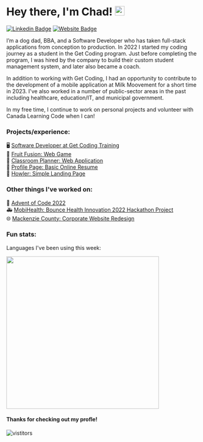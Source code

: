 # Hey there, I'm Chad! <img src="https://media.giphy.com/media/hvRJCLFzcasrR4ia7z/giphy.gif" width="25">

[![Linkedin Badge](https://img.shields.io/badge/-LinkedIn-0e76a8?style=flat-square&logo=Linkedin&logoColor=white)](https://linkedin.com/in/chadmroberts88)
[![Website Badge](https://img.shields.io/badge/Website-3b5998?style=flat-square&logo=google-chrome&logoColor=white)](https://www.chadroberts.ca)

I’m a dog dad, BBA, and a Software Developer who has taken full-stack applications from conception to production. In 2022 I started my coding journey as a student in the Get Coding program. Just before completing the program, I was hired by the company to build their custom student management system, and later also became a coach.

In addition to working with Get Coding, I had an opportunity to contribute to the development of a mobile application at Milk Moovement for a short time in 2023. I've also worked in a number of public-sector areas in the past including healthcare, education/IT, and municipal government.

In my free time, I continue to work on personal projects and volunteer with Canada Learning Code when I can!

### Projects/experience:

🖥️ [Software Developer at Get Coding Training](https://www.getcoding.ca/our-students) <br>
🍓 [Fruit Fusion: Web Game](https://chadmroberts88.github.io/fruit-fusion/) <br>
🏫 [Classroom Planner: Web Application](https://chadmroberts88.github.io/classroom-planner/) <br>
💼 [Profile Page: Basic Online Resume](https://chadmroberts88.github.io/profile/) <br>
🐶 [Howler: Simple Landing Page](https://chadmroberts88.github.io/howler/) <br>

### Other things I've worked on:

🎄 [Advent of Code 2022](https://github.com/chadmroberts88/advent-of-code-2022) <br>
🚑 [MobiHealth: Bounce Health Innovation 2022 Hackathon Project](https://www.figma.com/proto/BKTAYamEHqateR1RLaUKIn/MobiHealth?node-id=5%3A22&starting-point-node-id=5%3A22) <br>
🌐 [Mackenzie County: Corporate Website Redesign](https://mackenziecounty.com) <br>

### Fun stats:

Languages I've been using this week:

<img height="400rem" src="https://wakatime.com/share/@6db8abfc-b4ca-4005-9e0a-30a09f6cc381/4efd4695-4759-465d-a005-1eee5b4d7959.svg"/>

#### Thanks for checking out my profle! 
![vistitors](https://visitor-badge.glitch.me/badge?page_id=chadmroberts88.chadmroberts88)
